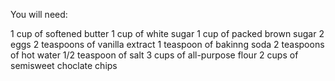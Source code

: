 You will need:

1 cup of softened butter
1 cup of white sugar
1 cup of packed brown sugar
2 eggs
2 teaspoons of vanilla extract
1 teaspoon of bakinng soda
2 teaspoons of hot water
1/2 teaspoon of salt
3 cups of all-purpose flour
2 cups of semisweet choclate chips